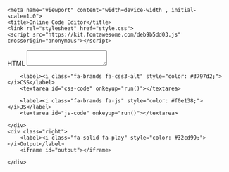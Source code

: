 <!DOCTYPE html>
<html>
<head>

    <meta name="viewport" content="width=device-width , initial-scale=1.0">
    <title>Online Code Editor</title>
    <link rel="stylesheet" href="style.css">
    <script src="https://kit.fontawesome.com/deb9b5dd03.js" crossorigin="anonymous"></script>

</head>

<body>

<div class="container">
    <div class="left">
        <label><i class="fa-brands fa-html5" style="color: #e5622a;"></i>HTML</label>
        <textarea id="html-code" onkeyup="run()"></textarea>

        <label><i class="fa-brands fa-css3-alt" style="color: #3797d2;"></i>CSS</label>
        <textarea id="css-code" onkeyup="run()"></textarea>

        <label><i class="fa-brands fa-js" style="color: #f0e138;"></i>JS</label>
        <textarea id="js-code" onkeyup="run()"></textarea>

    </div>
    <div class="right">
        <label><i class="fa-solid fa-play" style="color: #32cd99;"></i>Output</label>
        <iframe id="output"></iframe>

    </div>

</div>    

<script>
    function run(){
        let htmlCode = document.getElementById("html-code").value;
        let cssCode = document.getElementById("css-code").value;
        let jsCode = document.getElementById("js-code").value;
        let output = document.getElementById("output");

        output.contentDocument.body.innerHTML = htmlCode+"<style>"+cssCode+"<style>";
        output.contentWindow.eval(jsCode);

    }
</script>  

</body>
</html>
